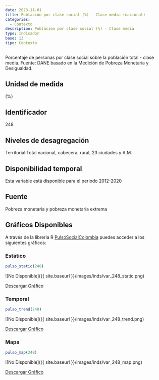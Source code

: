 ```yaml
---
date: 2023-11-01
title: Población por clase social (%) - Clase media (nacional)
categories:
  - Contexto
description: Población por clase social (%) - Clase media
type: Indicador
base: 13
tipo: Contexto
--- 
```


Porcentaje de personas por clase social sobre la población total - clase media.
Fuente: DANE basado en la Medición de Pobreza Monetaria y Desigualdad.

## Unidad de medida
(%)

## Identificador
248

## Niveles de desagregación
Territorial:Total nacional, cabecera, rural, 23 ciudades y A.M.

## Disponibilidad temporal
Esta variable está disponible para el periodo 2012-2020

## Fuente
Pobreza monetaria y pobreza monetaria extrema

## Gráficos Disponibles

A través de la libreria R [PulsoSocialColombia](https://github.com/pulsosocialcolombia/PulsoSocialColombia) puedes acceder a los siguientes gráficos:

### Estático

``` R
pulso_static(248)
```

![No Disponible]({{ site.baseurl }}/images/inds/var_248_static.png)

<a href='{{ site.baseurl }}/images/inds/var_248_static.png'>Descargar Gráfico</a>

### Temporal

``` R
pulso_trend(248)
```

![No Disponible]({{ site.baseurl }}/images/inds/var_248_trend.png)

<a href='{{ site.baseurl }}/images/inds/var_248_trend.png'>Descargar Gráfico</a>

### Mapa

``` R
pulso_map(248)
```

![No Disponible]({{ site.baseurl }}/images/inds/var_248_map.png)

<a href='{{ site.baseurl }}/images/inds/var_248_map.png'>Descargar Gráfico</a>